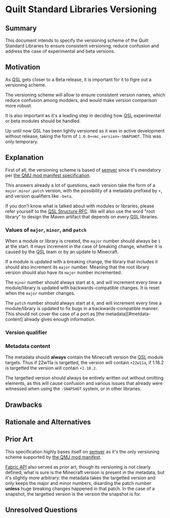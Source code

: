 # Quilt Standard Libraries Versioning

## Summary

This document intends to specify the versioning scheme of the Quilt Standard Libraries to ensure consistent versioning, reduce confusion and address the case of experimental and beta versions.

## Motivation

As <abbr title="Quilt Standard Libraries">QSL</abbr> gets closer to a Beta release,
it is important for it to figre out a versioning scheme.

The versioning scheme will allow to ensure consistent version names, which reduce confusion among modders,
and would make version comparison more robust.

It is also important as it's a leading step in deciding how <abbr title="Quilt Standard Libraries">QSL</abbr> experimental or beta modules should be handled.

Up until now QSL has been lightly versioned as it was in active development without release, taking the form of `1.0.0+<mc_version>-SNAPSHOT`. This was only temporary.

## Explanation

First of all, the versioning scheme is based of [semver] since it's mendatory per [the <abbr title="quilt.mod.json">QMJ</abbr> mod manifest specification][QMJ].

This answers already a lot of questions, each version take the form of a `major.minor.patch` version, with the possibility of a metadata prefixed by `+`, and version qualifiers like `-beta`.

If you don't know what is talked about with modules or libraries, please refer yourself to the [<abbr title="Quilt Standard Libraries">QSL</abbr> Structure RFC](../rfc/0009-qsl-structure.md).
We will also use the word "root library" to design the Maven artifact that depends on every <abbr title="Quilt Standard Libraries">QSL</abbr> libraries.

### Values of `major`, `minor`, and `patch`

When a module or library is created, the `major` number should always be `1` at the start.
It mays increment in the case of breaking change, whether it is caused by the <abbr title="Quilt Standard Libraries">QSL</abbr> team or by an update to Minecraft.

If a module is updated with a breaking change, the library that includes it should also increment its `major` number.
Meaning that the root library version should also have its `major` number incremented.

The `minor` number should always start at `0`, and will increment every time a module/library is updated with backwards-compatible changes. It is reset when the `major` number changes.

The `patch` number should always start at `0`, and will increment every time a module/library is updated to fix bugs in a backwards-compatible manner.
This should not cover the case of a port as [the metadata][#metdata-content] already gives enough information.

### Version qualifier



### Metadata content

The metadata should **always** contain the Minecraft version the <abbr title="Quilt Standard Libraries">QSL</abbr> module targets.
Thus if 22w11a is targetted, the version will contain `+22w11a`, if 1.18.2 is targetted the version will contain `+1.18.2`.

The targetted version should always be entirely written out without omitting elements,
as this will cause confusion and various issues that already were witnessed when using the `-SNAPSHOT` system, or in other libraries.

## Drawbacks

## Rationale and Alternatives

## Prior Art

This specification highly bases itself on [semver] as it's the only versioning scheme supported by [the <abbr title="quilt.mod.json">QMJ</abbr> mod manifest][QMJ].

[Fabric API](https://github.com/FabricMC/fabric) also served as prior art, though its versioning is not clearly defined, what is sure is the Minecraft version is present in the metadata, but it's slightly more arbitrary:
the metadata takes the targetted version and only keeps the major and minor numbers, disarding the patch number **unless** huge breaking changes happened in that patch.
In the case of a snapshot, the targetted version is the version the snapshot is for.

## Unresolved Questions


<!-- URLs -->
[semver]: https://semver.org/ "Semantic Versioning 2.0.0 specification"
[QMJ]: ./0002-quilt.mod.json.md
